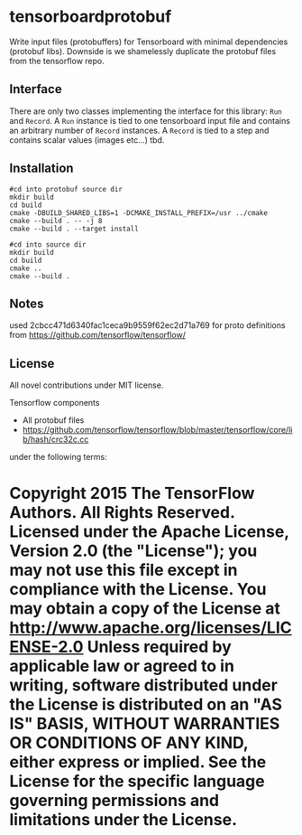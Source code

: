 # tensorboardprotobuf
Write input files (protobuffers) for Tensorboard with minimal dependencies (protobuf libs). Downside is we shamelessly duplicate the
protobuf files from the tensorflow repo.

## Interface
There are only two classes implementing the interface for this library: `Run` and `Record`. A `Run` instance is tied to one tensorboard input file and contains an arbitrary number of `Record` instances. A `Record` is tied to a step and contains scalar values (images etc...) tbd.


## Installation
```
#cd into protobuf source dir
mkdir build
cd build
cmake -DBUILD_SHARED_LIBS=1 -DCMAKE_INSTALL_PREFIX=/usr ../cmake
cmake --build . -- -j 8
cmake --build . --target install
```
```
#cd into source dir
mkdir build
cd build
cmake ..
cmake --build .
```

## Notes
used 2cbcc471d6340fac1ceca9b9559f62ec2d71a769 for proto definitions from https://github.com/tensorflow/tensorflow/

## License
All novel contributions under MIT license. 

Tensorflow components
- All protobuf files
- https://github.com/tensorflow/tensorflow/blob/master/tensorflow/core/lib/hash/crc32c.cc

under the following terms:

Copyright 2015 The TensorFlow Authors. All Rights Reserved.
Licensed under the Apache License, Version 2.0 (the "License");
you may not use this file except in compliance with the License.
You may obtain a copy of the License at
    http://www.apache.org/licenses/LICENSE-2.0
Unless required by applicable law or agreed to in writing, software
distributed under the License is distributed on an "AS IS" BASIS,
WITHOUT WARRANTIES OR CONDITIONS OF ANY KIND, either express or implied.
See the License for the specific language governing permissions and
limitations under the License.
==============================================================================
